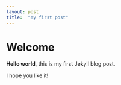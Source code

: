 ```yaml
---
layout: post
title:  "my first post"
---
```


# Welcome

**Hello world**, this is my first Jekyll blog post.

I hope you like it!